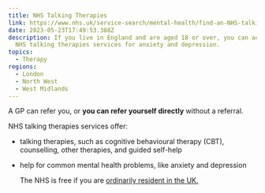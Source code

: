 ```yaml
---
title: NHS Talking Therapies
link: https://www.nhs.uk/service-search/mental-health/find-an-NHS-talking-therapies-service/
date: 2023-05-23T17:49:53.388Z
description: If you live in England and are aged 18 or over, you can access free
  NHS talking therapies services for anxiety and depression.
topics:
  - Therapy
regions:
  - London
  - North West
  - West Midlands
---
```

A GP can refer you, or **you can refer yourself directly** without a referral.

NHS talking therapies services offer:

* talking therapies, such as cognitive behavioural therapy (CBT), counselling, other therapies, and guided self-help
* help for common mental health problems, like anxiety and depression

  T﻿he NHS is free if you are [ordinarily resident in the UK.](https://www.gov.uk/guidance/nhs-entitlements-migrant-health-guide#free-for-all)